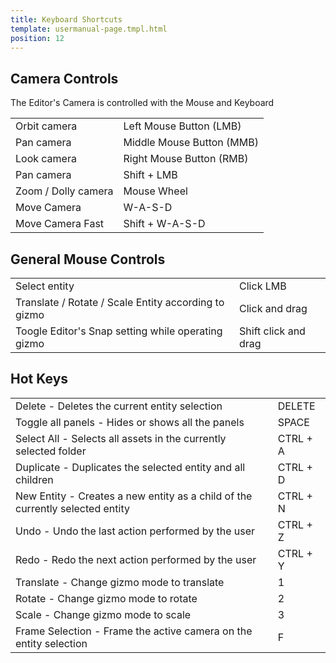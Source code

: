 ```yaml
---
title: Keyboard Shortcuts
template: usermanual-page.tmpl.html
position: 12
---
```


## Camera Controls

The Editor's Camera is controlled with the Mouse and Keyboard

<table class="head-column">
    <tr>
        <td>Orbit camera</td><td>Left Mouse Button (LMB)</td>
    </tr>
    <tr>
        <td>Pan camera</td><td>Middle Mouse Button (MMB)</td>
    </tr>
    <tr>
        <td>Look camera</td><td>Right Mouse Button (RMB)</td>
    </tr>
    <tr>
        <td>Pan camera</td><td>Shift + LMB</td>
    </tr>
    <tr>
        <td>Zoom / Dolly camera</td><td>Mouse Wheel</td>
    </tr>
    <tr>
        <td>Move Camera</td><td>W-A-S-D</td>
    </tr>
    <tr>
        <td>Move Camera Fast</td><td>Shift + W-A-S-D</td>
    </tr>
</table>

## General Mouse Controls

<table class="head-column">
    <tr>
        <td>Select entity</td><td>Click LMB</td>
    </tr>
    <tr>
        <td>Translate / Rotate / Scale Entity according to gizmo</td><td>Click and drag</td>
    </tr>
    <tr>
        <td>Toogle Editor's Snap setting while operating gizmo</td><td>Shift click and drag</td>
    </tr>
</table>

## Hot Keys

<table class="head-column">
    <tr>
        <td>Delete - Deletes the current entity selection</td><td>DELETE</td>
    </tr>
    <tr>
        <td>Toggle all panels - Hides or shows all the panels</td><td>SPACE</td>
    </tr>
    <tr>
        <td>Select All - Selects all assets in the currently selected folder</td><td>CTRL + A</td>
    </tr>
    <tr>
        <td>Duplicate - Duplicates the selected entity and all children</td><td>CTRL + D</td>
    </tr>
    <tr>
        <td>New Entity - Creates a new entity as a child of the currently selected entity</td><td>CTRL + N</td>
    </tr>
    <tr>
        <td>Undo - Undo the last action performed by the user</td><td>CTRL + Z</td>
    </tr>
    <tr>
        <td>Redo - Redo the next action performed by the user</td><td>CTRL + Y</td>
    </tr>
    <tr>
        <td>Translate - Change gizmo mode to translate</td><td>1</td>
    </tr>
    <tr>
        <td>Rotate - Change gizmo mode to rotate</td><td>2</td>
    </tr>
    <tr>
        <td>Scale - Change gizmo mode to scale</td><td>3</td>
    </tr>
    <tr>
        <td>Frame Selection - Frame the active camera on the entity selection</td><td>F</td>
    </tr>
</table>
